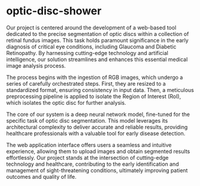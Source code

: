 # optic-disc-shower

Our project is centered around the development of a web-based tool dedicated to the precise segmentation of optic discs within a collection of retinal fundus images. This task holds paramount significance in the early diagnosis of critical eye conditions, including Glaucoma and Diabetic Retinopathy. By harnessing cutting-edge technology and artificial intelligence, our solution streamlines and enhances this essential medical image analysis process.

The process begins with the ingestion of RGB images, which undergo a series of carefully orchestrated steps. First, they are resized to a standardized format, ensuring consistency in input data. Then, a meticulous preprocessing pipeline is applied to isolate the Region of Interest (RoI), which isolates the optic disc for further analysis.

The core of our system is a deep neural network model, fine-tuned for the specific task of optic disc segmentation. This model leverages its architectural complexity to deliver accurate and reliable results, providing healthcare professionals with a valuable tool for early disease detection.

The web application interface offers users a seamless and intuitive experience, allowing them to upload images and obtain segmented results effortlessly. Our project stands at the intersection of cutting-edge technology and healthcare, contributing to the early identification and management of sight-threatening conditions, ultimately improving patient outcomes and quality of life.

